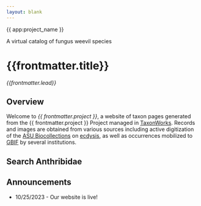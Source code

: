 ```yaml
---
layout: blank
---
```

<GalleryCarousel :depiction-id= "[879423]" height="500px">
  <div class="flex flex-col justify-center items-center w-full h-full bg-black bg-opacity-25 text-white gap-4 px-4 box-border">
    <span class="text-4xl font-medium">{{ app:project_name }}</span>
    <p class="text-lg sm:text-xl">A virtual catalog of fungus weevil species</p>
    <div class="mx-auto flex flex-col items-center mt-6 sm:mt-10 w-full ">
      <autocomplete-otu class="w-full sm:w-96 text-base-content ml-2 sm:ml-0" placeholder="Search by taxon name" autofocus/>
    </em>
    </div>
  </div>
</GalleryCarousel>    

<div class="container mx-auto my-8 px-4 md:px-0 box-border">
  
# {{frontmatter.title}}
_{{frontmatter.lead}}_

## Overview
Welcome to *{{ frontmatter.project }}*, a website of taxon pages generated from the {{ frontmatter.project }} Project managed in [TaxonWorks](https://taxonworks.org). Records and images are obtained from various sources including active digitization of the [ASU Biocollections](https://sols.asu.edu/research/natural-history-collections) on [ecdysis](https://ecdysis.org), as well as occurrences mobilized to [GBIF](https://gbif.org) by several institutions. 

## Search Anthribidae
<autocomplete-otu class="w-80"/>

## Announcements
* 10/25/2023 - Our website is live!
